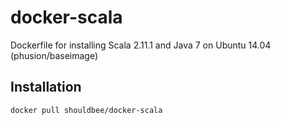 # docker-scala

Dockerfile for installing Scala 2.11.1 and Java 7 on Ubuntu 14.04 (phusion/baseimage)

## Installation ##

```docker pull shouldbee/docker-scala```
